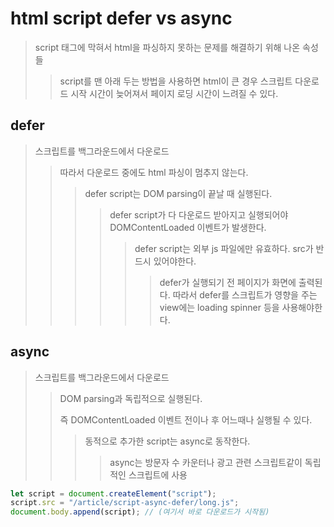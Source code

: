 # html script defer vs async

> script 태그에 막혀서 html을 파싱하지 못하는 문제를 해결하기 위해 나온 속성들
>
> > script를 맨 아래 두는 방법을 사용하면 html이 큰 경우 스크립트 다운로드 시작 시간이 늦어져서 페이지 로딩 시간이 느려질 수 있다.

## defer

> 스크립트를 백그라운드에서 다운로드
>
> > 따라서 다운로드 중에도 html 파싱이 멈추지 않는다.
> >
> > > defer script는 DOM parsing이 끝날 때 실행된다.
> > >
> > > > defer script가 다 다운로드 받아지고 실행되어야 DOMContentLoaded 이벤트가 발생한다.
> > > >
> > > > > defer script는 외부 js 파일에만 유효하다. src가 반드시 있어야한다.
> > > > >
> > > > > > defer가 실행되기 전 페이지가 화면에 출력된다. 따라서 defer를 스크립트가 영향을 주는 view에는 loading spinner 등을 사용해야한다.

## async

> 스크립트를 백그라운드에서 다운로드
>
> > DOM parsing과 독립적으로 실행된다.
> >
> > 즉 DOMContentLoaded 이벤트 전이나 후 어느때나 실행될 수 있다.
> >
> > > 동적으로 추가한 script는 async로 동작한다.
> > >
> > > > async는 방문자 수 카운터나 광고 관련 스크립트같이 독립적인 스크립트에 사용

```js
let script = document.createElement("script");
script.src = "/article/script-async-defer/long.js";
document.body.append(script); // (여기서 바로 다운로드가 시작됨)
```
